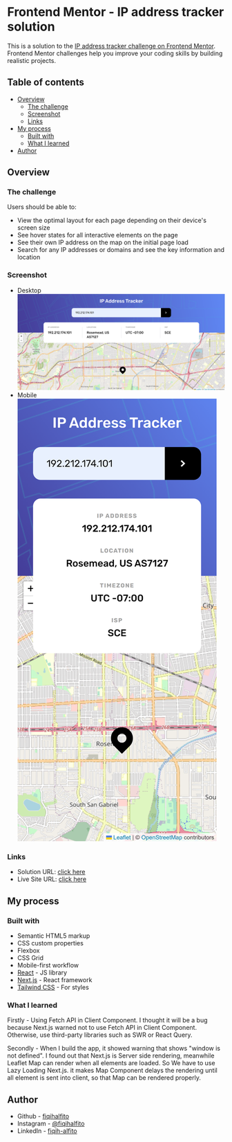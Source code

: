 # Frontend Mentor - IP address tracker solution

This is a solution to the [IP address tracker challenge on Frontend Mentor](https://www.frontendmentor.io/challenges/ip-address-tracker-I8-0yYAH0). Frontend Mentor challenges help you improve your coding skills by building realistic projects. 

## Table of contents

- [Overview](#overview)
  - [The challenge](#the-challenge)
  - [Screenshot](#screenshot)
  - [Links](#links)
- [My process](#my-process)
  - [Built with](#built-with)
  - [What I learned](#what-i-learned)
- [Author](#author)

## Overview

### The challenge

Users should be able to:

- View the optimal layout for each page depending on their device's screen size
- See hover states for all interactive elements on the page
- See their own IP address on the map on the initial page load
- Search for any IP addresses or domains and see the key information and location

### Screenshot

- Desktop
![](./screenshots/desktop.png)
- Mobile
![](./screenshots/mobile.png)

### Links

- Solution URL: [click here](https://github.com/fiqihalfito/IP-address-tracker)
- Live Site URL: [click here](https://ip-address-tracker-fiqih.vercel.app/)

## My process

### Built with

- Semantic HTML5 markup
- CSS custom properties
- Flexbox
- CSS Grid
- Mobile-first workflow
- [React](https://reactjs.org/) - JS library
- [Next.js](https://nextjs.org/) - React framework
- [Tailwind CSS](https://tailwindcss.com/) - For styles


### What I learned

Firstly - Using Fetch API in Client Component. I thought it will be a bug because Next.js warned not to use Fetch API in Client Component. Otherwise, use third-party libraries such as SWR or React Query.

Secondly - When I build the app, it showed warning that shows "window is not defined". I found out that Next.js is Server side rendering, meanwhile Leaflet Map can render when all elements are loaded. So We have to use Lazy Loading Next.js. it makes Map Component delays the rendering until all element is sent into client, so that Map can be rendered properly. 


## Author

- Github - [fiqihalfito](https://www.github.com/fiqihalfito)
- Instagram - [@fiqihalfito](https://www.instagram.com/fiqihalfito)
- LinkedIn - [fiqih-alfito](https://www.linkedin.com/in/fiqih-alfito)
